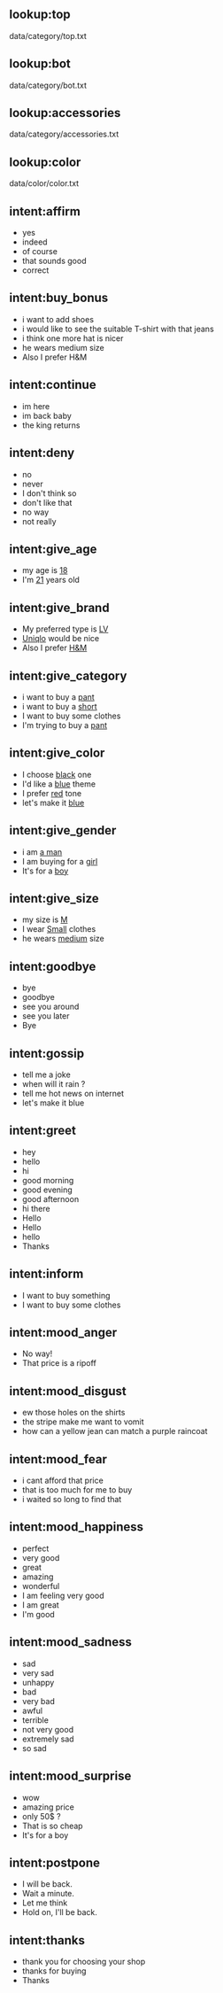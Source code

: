 ## lookup:top
   data/category/top.txt
   
## lookup:bot
   data/category/bot.txt
   
## lookup:accessories
   data/category/accessories.txt
   
## lookup:color
   data/color/color.txt   
   
## intent:affirm
- yes
- indeed
- of course
- that sounds good
- correct

## intent:buy_bonus
- i want to add shoes
- i would like to see the suitable T-shirt with that jeans
- i think one more hat is nicer
- he wears medium size
- Also I prefer H&M

## intent:continue
- im here
- im back baby
- the king returns

## intent:deny
- no
- never
- I don't think so
- don't like that
- no way
- not really

## intent:give_age
- my age is [18](age)
- I'm [21](age) years old

## intent:give_brand
- My preferred type is [LV](brand)
- [Uniqlo](brand) would be nice
- Also I prefer [H&M](brand)

## intent:give_category
- i want to buy a [pant](category)
- i want to buy a [short](category)
- I want to buy some clothes
- I'm trying to buy a [pant](category)

## intent:give_color
- I choose [black](color) one
- I'd like a [blue](color) theme
- I prefer [red](color) tone
- let's make it [blue](color)

## intent:give_gender
- i am [a man](gender)
- I am buying for a [girl](gender)
- It's for a [boy](gender)

## intent:give_size
- my size is [M](size)
- I wear [Small](size) clothes
- he wears [medium](size) size

## intent:goodbye
- bye
- goodbye
- see you around
- see you later
- Bye

## intent:gossip
- tell me a joke
- when will it rain ?
- tell me hot news on internet
- let's make it blue

## intent:greet
- hey
- hello
- hi
- good morning
- good evening
- good afternoon
- hi there
- Hello
- Hello
- hello
- Thanks

## intent:inform
- I want to buy something
- I want to buy some clothes

## intent:mood_anger
- No way!
- That price is a ripoff

## intent:mood_disgust
- ew those holes on the shirts
- the stripe make me want to vomit
- how can a yellow jean can match a purple raincoat

## intent:mood_fear
- i cant afford that price
- that is too much for me to buy
- i waited so long to find that

## intent:mood_happiness
- perfect
- very good
- great
- amazing
- wonderful
- I am feeling very good
- I am great
- I'm good

## intent:mood_sadness
- sad
- very sad
- unhappy
- bad
- very bad
- awful
- terrible
- not very good
- extremely sad
- so sad

## intent:mood_surprise
- wow
- amazing price
- only 50$ ?
- That is so cheap
- It's for a boy

## intent:postpone
- I will be back.
- Wait a minute.
- Let me think
- Hold on, I'll be back.

## intent:thanks
- thank you for choosing your shop
- thanks for buying
- Thanks
